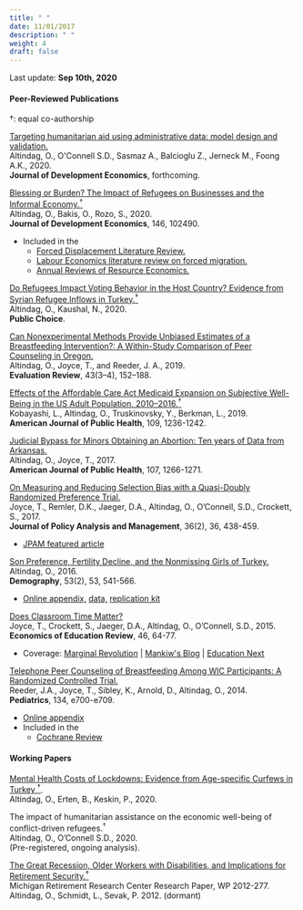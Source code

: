 ```yaml
---
title: " "
date: 11/01/2017
description: " "
weight: 4
draft: false
---
```



Last update: **Sep 10th, 2020** <br>


#### **Peer-Reviewed Publications** 
&dagger;: equal co-authorship 

[Targeting humanitarian aid using administrative data: model design and validation.](/static/pdfs/published/AOSBCJK_TargetingRefugees.pdf)   
Altindag, O., O'Connell S.D., Sasmaz A., Balcioglu Z., Jerneck M., Foong A.K., 2020.    
**Journal of Development Economics**, forthcoming. 


[Blessing or Burden? The Impact of Refugees on Businesses and the Informal Economy.<sup>&dagger;</sup>     ](https://www.sciencedirect.com/science/article/abs/pii/S0304387820300651?via%3Dihub)      
Altindag, O., Bakis, O., Rozo, S., 2020.         
**Journal of Development Economics**, 146, 102490.  

* Included in the 
  + [Forced Displacement Literature Review.](http://documents.worldbank.org/curated/en/940291575434038147/Forced-Displacement-Literature-Review-2019-2020)
  + [Labour Economics literature review on forced migration.](https://www.sciencedirect.com/science/article/pii/S0927537119300132?via%3Dihub) 
  + [Annual Reviews of Resource Economics.](https://www.annualreviews.org/doi/abs/10.1146/annurev-resource-090518-095629)



[Do Refugees Impact Voting Behavior in the Host Country? Evidence from Syrian Refugee Inflows in Turkey.<sup>&dagger;</sup>](https://link.springer.com/article/10.1007%2Fs11127-019-00768-3)    
Altindag, O., Kaushal, N., 2020.    
**Public Choice**.  

[Can Nonexperimental Methods Provide Unbiased Estimates of a Breastfeeding
Intervention?: A Within-Study Comparison of Peer Counseling in Oregon.](/static/pdfs/published/ER2019CanExp.pdf)   
Altindag, O., Joyce, T., and Reeder, J. A., 2019.      
**Evaluation Review**, 43(3–4), 152–188.      



[Effects of the Affordable Care Act Medicaid Expansion on Subjective Well-Being in the US Adult Population, 2010–2016.<sup>&dagger;</sup>](/static/pdfs/published/ajph2019effects.pdf)     
Kobayashi, L., Altindag, O., Truskinovsky, Y., Berkman, L., 2019.      
**American Journal of Public Health**, 109, 1236-1242. 

[Judicial Bypass for Minors Obtaining an Abortion: Ten years of Data from Arkansas.](/static/pdfs/published/ajph2017judicial.pdf)     
 Altindag, O., Joyce, T., 2017.      
 **American Journal of Public Health**, 107, 1266-1271. 

[On Measuring and Reducing Selection Bias with a Quasi-Doubly Randomized Preference Trial.](/static/pdfs/published/jpam2017onmeas.pdf)      
Joyce, T., Remler, D.K., Jaeger, D.A., Altindag, O., O’Connell, S.D., Crockett, S., 2017.     
**Journal of Policy Analysis and Management**, 36(2), 36, 438-459. 

* [JPAM featured article](http://www.appam.org/jpam-featured-article-on-measuring-and-reducing-selection-bias-with-a-quasi-doubly-randomized-preference-trial/)    



[Son Preference, Fertility Decline, and the Nonmissing Girls of Turkey.](/static/pdfs/published/dempgraphy2016sonpr.pdf)     
Altindag, O., 2016.    
**Demography**, 53(2), 53, 541-566. 

* [Online appendix,](/static/pdfs/sup/AppendixCombined11212015.pdf) [data,](/static/rep/demography2016/replicationdata.zip) [replication kit](/static/rep/demography2016/ProgramsAndLogFiles.zip)     



[Does Classroom Time Matter?](/static/pdfs/published/eer2015does.pdf)      
Joyce, T., Crockett, S., Jaeger, D.A., Altindag, O., O’Connell, S.D., 2015.   
**Economics of Education Review**, 46, 64-77.      
  
 
* Coverage: [Marginal Revolution](http://marginalrevolution.com/marginalrevolution/2014/04/does-classroom-time-matter.html) | [Mankiw's Blog](http://gregmankiw.blogspot.com/2014/04/do-more-lectures-improve-student.html) | [Education Next](http://educationnext.org/a-silver-lining-for-online-higher-education/)      


[Telephone Peer Counseling of Breastfeeding Among WIC Participants: A Randomized Controlled Trial.](/static/pdfs/published/pediatrics2014tel.pdf)     
Reeder, J.A., Joyce, T., Sibley, K., Arnold, D., Altindag, O., 2014.     
**Pediatrics**, 134, e700-e709.   

* [Online appendix](/static/pdfs/sup/pedsap.pdf)     
* Included in the 
  + [Cochrane Review](https://www.cochranelibrary.com/cdsr/doi/10.1002/14651858.CD001688.pub3/epdf/full)      


#### **Working Papers**

[Mental Health Costs of Lockdowns: Evidence from Age-specific Curfews in Turkey <sup>&dagger;</sup>](/static/pdfs/wp/altindag_erten_keskin_2020.pdf).  
Altindag, O., Erten, B., Keskin, P., 2020.   


The impact of humanitarian assistance on the economic well-being of conflict-driven refugees.<sup>&dagger;</sup>     
Altindag, O., O’Connell S.D., 2020.      
(Pre-registered, ongoing analysis).



[The Great Recession, Older Workers with Disabilities, and Implications for Retirement Security.<sup>&dagger;</sup>](/static/pdfs/wp/wp277.pdf)    
Michigan Retirement Research Center Research Paper, WP 2012-277.     
Altindag, O., Schmidt, L., Sevak, P. 2012. (dormant)   
